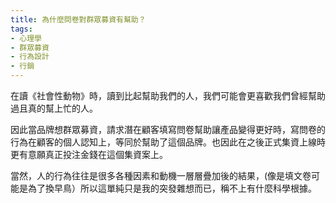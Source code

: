 ```yaml
---
title: 為什麼問卷對群眾募資有幫助？
tags: 
- 心理學
- 群眾募資
- 行為設計
- 行銷 
---
```


在讀《社會性動物》時，讀到比起幫助我們的人，我們可能會更喜歡我們曾經幫助過且真的幫上忙的人。

因此當品牌想群眾募資，請求潛在顧客填寫問卷幫助讓產品變得更好時，寫問卷的行為在顧客的個人認知上，等同於幫助了這個品牌。也因此在之後正式集資上線時更有意願真正投注金錢在這個集資案上。

當然，人的行為往往是很多各種因素和動機一層層疊加後的結果，(像是填文卷可能是為了換早鳥）所以這單純只是我的突發雜想而已，稱不上有什麼科學根據。
